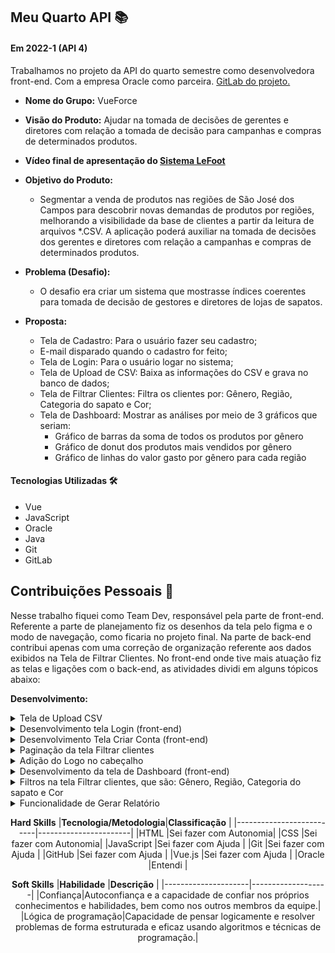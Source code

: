 ## Meu Quarto API  📚

#### Em 2022-1 (API 4)
Trabalhamos no projeto da API do quarto semestre como desenvolvedora front-end. Com a empresa Oracle como parceira. [GitLab do projeto.](https://gitlab.com/vueforce1/lefoot)<br> 
- **Nome do Grupo:** VueForce
- **Visão do Produto:** Ajudar na tomada de decisões de gerentes e diretores com relação a tomada de decisão para campanhas e compras de determinados produtos.
- **Vídeo final de apresentação do [Sistema LeFoot](https://www.youtube.com/watch?v=f8h0w4pPKz4&t=1s)**
     
 - **Objetivo do Produto:** 
	 - Segmentar a venda de produtos nas regiões de São José dos Campos para descobrir novas demandas de produtos por regiões, melhorando a visibilidade da base de clientes a partir da leitura de arquivos *.CSV. A aplicação poderá auxiliar na tomada de decisões dos gerentes e diretores com relação a campanhas e compras de determinados produtos.
  
- **Problema (Desafio):** 

	- O desafio era criar um sistema que mostrasse índices coerentes para tomada de decisão de gestores e diretores de lojas de sapatos.

- **Proposta:**

	- Tela de Cadastro: Para o usuário fazer seu cadastro;
	- E-mail disparado quando o cadastro for feito;
	- Tela de Login: Para o usuário logar no sistema;
	- Tela de Upload de CSV: Baixa as informações do CSV e grava no banco de dados;
	- Tela de Filtrar Clientes: Filtra os clientes por: Gênero, Região, Categoria do sapato e Cor;
	- Tela de Dashboard: Mostrar as análises por meio de 3 gráficos que seriam:
		- Gráfico de barras da soma de todos os produtos por gênero
		- Gráfico de donut dos produtos mais vendidos por gênero
		- Gráfico de linhas do valor gasto por gênero para cada região

#### Tecnologias Utilizadas 🛠
- Vue
- JavaScript
- Oracle
- Java
- Git
- GitLab

## Contribuições Pessoais 👩
Nesse trabalho fiquei como Team Dev, responsável pela parte de front-end. 
Referente a parte de planejamento fiz os desenhos da tela pelo figma e o modo de navegação, como ficaria no projeto final.
Na parte de back-end contribui apenas com uma correção de organização referente aos dados exibidos na Tela de Filtrar Clientes.
No front-end onde tive mais atuação fiz as telas e ligações com o back-end, as atividades dividi em alguns tópicos abaixo:

**Desenvolvimento:**  

<details>
  <summary>Tela de Upload CSV</summary>
	
	Nessa tela foi desenvolvida a funcionalidade de  salvar no sistema gravando no banco de dados um arquivo CSV, 
	para que as informações dele sejam usadas e manipuladas no sistema.
  
  ```javascript
  <template>
  <div id="card">
      <h3 style="font-size: 30px; text-align: center">Carregar arquivo CSV</h3> 

    <form>
        <div style="display: flex; justify-content: center;">
            <label for="arquivo">Insira arquivo aqui</label>
            <input type="file" name="arquivo" id="arquivo" accept=".csv">
        </div>
    </form>
      <div style="display: grid; grid-template-columns: 1fr 1fr; grid-column-gap: 32px;">
        <Button style="margin-top: 10px">Voltar</Button>
        <Button style="margin-top: 10px">Carregar</Button>

      </div>
  </div>
</template>
  ```
</details>

<details>
  <summary>Desenvolvimento tela Login (front-end)</summary>
	
	Nessa tela foi criado 2 campos de texto e 1 botão, para que o usuário consiga entrar com seu login e senha na aplicação, 
	a validadeção do usuária é feita no banco de dados, se bater as informações o sistema permitirá o acesso.
  
  ```javascript
  <template>
  <div id="painelRedefinir">
    <h3 style="font-size: 30px">LeFoot</h3>

    <span style="margin: 1rem; display: flex; flex-direction: column">
      <label for="nome1"> Nome </label>
      <input type="text" ref="userName"/>
    </span>
    <span style="margin: 1rem; display: flex; flex-direction: column">
      <label for="senha"> Senha </label>
      <input type="password" ref="password"/>
    </span>

    <Button class="button is-dark is-small" style="margin-top: 10px" @click="login">Entrar</Button>
    
  </div>
</template>

<script>
import axios from 'axios';
  
  export default {
    // data: () => (),
    methods: {
      login() {
        const username = this.$refs.userName.value;
        const password = this.$refs.password.value;

        const headers = { 'Content-Type': 'application/json'}

        const body = { username, password }

        axios.post('http://localhost:8081/api/auth/signin', body, headers)
        .then(result => {
          const token = result.data.accessToken;
          localStorage.setItem('userToken', token);
          
          this.$router.push('/')

        })
      }
    }
    
  }
  ```
</details>

<details>
  <summary>Desenvolvimento Tela Criar Conta (front-end)</summary>
	
	Nessa tela foi foi desenvolvida a criação de conta, para que o usuário possa criar uma conta usando nome de usuário, nome, sobrenome, 
	e-mai e senha. Clicando no botão criar um e-mail é desparado avisando a pessoa que a conta foi criada com sucesso, além dessa ação o 
	botaõ criar também ploquei que o usuário fique clicando nele, após ser clicado uma vez ele fica desabilitado para novos cliques.
  
  ```javascript
	<template>
  <div id="painelRedefinir">
    <h3 style="font-size: 30px">Criar Conta</h3>

    <span style="margin: 1rem; display: flex; flex-direction: column">
      <label for="nome1">Nome do usuário </label>
      <input type="text" ref="userName" maxlength="20" minlength="5" />
    </span>

    <span style="margin: 1rem; display: flex; flex-direction: column">
      <label for="senha"> Nome </label>
      <input type="text" ref="firstName" />
    </span>

    <span style="margin: 1rem; display: flex; flex-direction: column">
      <label for="senha"> Sobrenome </label>
      <input type="text" ref="lastName" />
    </span>

    <span style="margin: 1rem; display: flex; flex-direction: column">
      <label for="email1">E-mail </label>
      <input type="text" ref="email" />
    </span>

    <span style="margin: 1rem; display: flex; flex-direction: column">
      <label for="senha"> Senha </label>
      <input type="password" ref="password" />
    </span>

    <Button
      class="button is-dark is-smal"
      style="margin-top: 10px"
      :disabled="isLoading"
      @click="
        () => {
          this.isLoading = true;
          signup();
        }
      "
      >Criar</Button
    >

    <span v-if="mensagem">{{ mensagem }}</span>
    <ol class="lista-erros has-text-danger">
      <li v-for="erro in this.erros" :key="erro.msg">
        <span style="font-weight: bold">{{erro.campo}}</span>: {{erro.msg}}
      </li>
    </ol>
  </div>
</template>

<script>
import axios from "axios";

export default {
  data() {
    return {
      mensagem: "",
      erroSenha: false,
      isLoading: false,
      erros: [],
    };
  },

  methods: {
    signup() {
      const username = this.$refs.userName.value;
      const firstName = this.$refs.firstName.value;
      const lastName = this.$refs.lastName.value;
      const email = this.$refs.email.value;
      const password = this.$refs.password.value;

      const headers = { "Content-Type": "application/json" };

      const body = {
        username,
        password,
        email,
        fname: firstName,
        lname: lastName,
        status: "ativo",
        role: ["ROLE_USER"],
      };

      axios
        .post("http://localhost:8081/api/auth/signup", body, headers)
        .then((result) => {
          console.log("teste teste");
          if (result.status === 200) {
            this.mensagem = `Usuário ${username} criado com sucesso, acesse a tela de login para acessar a aplicação!`;
          }
        })
        .catch((error) => {
          const allErrors = error.response.data.errors;
          if (allErrors) {
            this.erros = allErrors.map((erro) => ({
              campo: erro.field,
              msg: erro.defaultMessage,
            }));
          } else {
            alert(error);
          }
        })
        .finally(() => {
          this.isLoading = false;
        });
    },
  },
};
</script>

<style scoped>
.inputError {
  color: red;
}

#painelRedefinir {
  width: 30%;
  min-width: 20%;
  font-family: "Avenir", Helvetica, Arial, sans-serif;
  -webkit-font-smoothing: antialiased;
  -moz-osx-font-smoothing: grayscale;
  color: #2c3e50;
  margin-top: 60px;
  display: flex;
  flex-direction: column;
  /* color: white; */
  background-color: white;
  padding: 20px;
  border-radius: 10px;
  border: 1px solid rgb(148, 148, 148);
  box-shadow: 1px 2px 2px rgba(0, 0, 0, 0.733);
}
label {
  font-weight: 700;
  letter-spacing: 0.5px;
  font-size: 1rem;
  color: rgb(59, 59, 59);
}
button {
  padding: 5px;
  border: none;
}
input {
  padding: 5px;
}
#app {
}
.app-container {
  background-color: white;
  text-align: center;
}
body #app .p-button {
  margin-left: 0.2em;
}
form {
  margin-top: 2em;
}
.lista-erros {
  padding: 10px;
  display: flex;
  justify-content: center;
}
</style>

  ```
</details>

<details>
  <summary>Paginação da tela Filtrar clientes</summary>
	
	A paginação foi implementada para mostrar de forma mais organizada e bonita as informações
  
  ```javascript
    <!-- Barra de paginação -->
    <div v-if="listaFiltrada.length > 0" class="table-container">
      <div style="width: 50%">
        <nav
          class="pagination is-right"
          role="navigation"
          aria-label="pagination"
        >
          <label>{{ paginaAtual + 1 }}</label>
          <a class="pagination-previous" style="color: white" @click="paginaAnterior">Previous</a>
          <a class="pagination-next" style="color: white" @click="proximaPagina">Next page</a>
          <ul class="pagination-list">
            <li>
              <a
                class="pagination-link" style="color: white"
                aria-label="Page 1"
                aria-current="page"
                @click="atualizarPaginaAtual(0)"
                >1</a
              >
            </li>
            <li>
              <a
                class="pagination-link" style="color: white"
                aria-label="Goto page 2"
                @click="atualizarPaginaAtual(1)"
                >2</a
              >
            </li>
            <li>
              <a
                class="pagination-link" style="color: white"
                aria-label="Goto page 3"
                @click="atualizarPaginaAtual(2)"
                >3</a
              >
            </li>
          </ul>
        </nav>
      </div>

  ```
</details>

<details>
  <summary>Adição do Logo no cabeçalho</summary>
	
	O logo foi feito pensando na identidade visual do sistema, usamos o formato SVG para ter uma melhor qualidade na imagem
  
  ```javascript
      <nav class="navbar" role="navigation" aria-label="main navigation">
      <div class="navbar-brand">
        <a class="navbar-item">
          <img src="./assets/logo.svg" width="100">
        </a>
        <a class="navbar-item" href="/">Home</a>
        <a class="navbar-item" href="/new/account">Criar conta</a>
        <!-- <a class="navbar-item" href="/filtrar-clientes">CSV</a> -->
        <a class="navbar-item" href="/login">Login</a>
      </div>
      <div class="navbar-menu">
        <!-- navbar start, navbar end -->
      </div>
    </nav>
  ```
</details>

<details>
  <summary>Desenvolvimento da tela de Dashboard (front-end)</summary>
	
	A tela de Dashboard reune 3 gráficos diferentes, sendo:
	- Soma de todos os produtos por gênero: onde mostra a quantidade de compras efetuadas por cada gênero;
	- Produto mais vendido por gênero: onde mostra o tipo de produto que foi mais comprado por cada gênero;
	- Valor gasto por gênero para cada região: Mostra dividido pelos gêneros a quantidade de valor gasto de acordo com suas regiões.
  
  ```javascript
  <script>
import axios from "axios";
import VueChart from "../components/VueChart.vue";

export default {
  components: {
    VueChart,
  },

  props: {
    listaCSV: {
      type: Array,
      default: []
    },
  },

  data() {
    return {
      dadosChart1: [],
      dadosChart2: [],
      dadosChart3: [],

      labelsChart1: [],
      labelsChart2: [],
      labelsChart3: [],

      optionsChart1: {},
      optionsChart2: {},
      optionsChart3: {},

      valorteste: 20,
    };
  },

  methods: {

    tratarGrafico1() {
      let masculino = 0;
      let feminino = 0;
      let outros = 0;

      this.listaCSV.forEach((linhaExcel) => {
        if (linhaExcel.gender === "feminino") {
          feminino += 1;
        } else if (linhaExcel.gender === "masculino") {
          masculino += 1;
        } else {
          outros += 1;
        }
      });

      let data = [feminino, masculino, outros];

      this.labelsChart1 = ['feminino', 'masculino', 'outros'];
      this.optionsChart1 = {
        responsive: true
      };
      this.dadosChart1 = [
        {
          label: "Comparação de compra entre os gêneros",
          backgroundColor: "rgba(152,120,200,0.1)",
          borderColor: "rgba(152, 120, 200, 1)",
          borderWidth: "2",
          borderRadius: 2,
          data,
          indexAxis: "x",
        },
      ];
    },

    tratarGrafico2() {
      let produtosPorGenero = [];

      console.log(this.listaCSV)
      this.listaCSV.forEach((linhaExcel) => {
        let categoria  = linhaExcel.category?.toLowerCase();
        let genero     = linhaExcel.gender?.toLowerCase();
        let quantidade = linhaExcel.quantity ?? 0;

        if (!produtosPorGenero[genero]) {
          produtosPorGenero[genero] = [];
        }
        
        if (!produtosPorGenero[genero][categoria] && produtosPorGenero[genero][categoria] !== 0) {
          produtosPorGenero[genero][categoria] = quantidade;
        } else {
          produtosPorGenero[genero][categoria] += quantidade;
        }
      });
      
      let maxMasculino;
      let maxFeminino;
      let maxOutros;
      let produtos = produtosPorGenero['masculino']
      Object.keys(produtos).forEach(key => {
        if (!maxMasculino) {
          maxMasculino = { nomeProduto: key, quantidade: produtos[key] }
        } else if (maxMasculino.quantidade < produtos[key]) {
          let quantidade = produtos[key];
          maxMasculino = { nomeProduto: key, quantidade }
        }
      })

      produtos = produtosPorGenero['feminino'];
      Object.keys(produtos).forEach(key => {
        if (!maxFeminino) {
          maxFeminino = { nomeProduto: key, quantidade: produtos[key] }
        } else if (maxFeminino.quantidade < produtos[key]) {
          let quantidade = produtos[key];
          maxFeminino = { nomeProduto: key, quantidade }
        }
      })

      produtos = produtosPorGenero['outros'];
      Object.keys(produtos).forEach(key => {
        if (!maxOutros) {
          maxOutros = { nomeProduto: key, quantidade: produtos[key] }
        } else if (maxOutros.quantidade < produtos[key]) {
          let quantidade = produtos[key];
          maxOutros = { nomeProduto: key, quantidade }
        }
      })
      
      let data = [
        maxFeminino.quantidade,
        maxMasculino.quantidade,
        maxOutros.quantidade
      ];

      this.labelsChart2 = [`mulheres: ${maxFeminino.nomeProduto}`, `homens: ${maxMasculino.nomeProduto}`, `outros: ${maxOutros.nomeProduto}`];
      
      this.optionsChart2 = {
        responsive: true,
        maintainAspectRatio: false
      };

      this.dadosChart2 = [
        {
          label: [maxFeminino.nomeProduto, maxMasculino.nomeProduto, maxOutros.nomeProduto],
          backgroundColor: ["rgba(250, 120, 200, 0.1)", "rgba(100, 100, 200, 0.1)", "rgba(152, 250, 200, 0.1)"],
          borderColor: ["rgba(250, 120, 200, 1)", "rgba(100, 100, 200, 1)", "rgba(152, 250, 200, 1)"],
          data,
        },
      ];
    },

    tratarGrafico3() {
      let listaGastosPorRegiao = [];

      this.listaCSV.forEach((linhaExcel) => {
        let regiao = linhaExcel.region?.toLowerCase();
        let genero = linhaExcel.gender?.toLowerCase();
        let gasto  = linhaExcel.spent ?? 0;
        if (!listaGastosPorRegiao[genero]) {
          listaGastosPorRegiao[genero] = { centro: 0, leste: 0, norte: 0, oeste: 0, sudeste: 0, sul: 0 };
        } else {
          listaGastosPorRegiao[genero][regiao] += gasto;
        }
      });

      let data = [
        listaGastosPorRegiao['feminino'],
        listaGastosPorRegiao['masculino'],
        listaGastosPorRegiao['outros'],
      ];

      let generos = [
        {label: 'feminino', color: 'rgba(250, 120, 200, 0.5)', borderColor: 'rgba(250, 120, 200, 1)'}, 
        {label: 'masculino', color: 'rgba(100, 100, 200, 0.5)', borderColor: 'rgba(100, 100, 200, 1)'}, 
        {label: 'outros', color: 'rgba(152, 250, 200, 0.5)', borderColor: 'rgba(152, 250, 200, 1)'}
      ];

      this.labelsChart3 = ['centro', 'leste', 'norte', 'oeste', 'sudeste', 'sul'];
      
      this.optionsChart3 = {
        responsive: true,
        maintainAspectRatio: false
      }

      this.dadosChart3 = data.map((dadosRegiao, index) => ({
        label: generos[index].label,
        backgroundColor: generos[index].borderColor,
        borderColor: generos[index].color,
        data: [
          dadosRegiao['centro'],
          dadosRegiao['leste'],
          dadosRegiao['norte'],
          dadosRegiao['oeste'],
          dadosRegiao['sudeste'],
          dadosRegiao['sul']
        ],
      }))
    },
  },

  beforeMount() {
    this.tratarGrafico1();
    this.tratarGrafico2();
    this.tratarGrafico3();
  },
};
</script>

<template>
  <div class="pageContainer">
    <div class="chartContainer">
      <div class="chartBox">
        <p>Soma de todos os produtos por gênero</p>
        <vue-chart
          v-if="dadosChart1.length > 0"
          :dataset="this.dadosChart1"
          :labels="this.labelsChart1"
        ></vue-chart>
      </div>
      
      <div class="chartBox">
        <p>Produto mais vendido por gênero</p>
        <vue-chart
          v-if="dadosChart2.length > 0"
          :dataset="this.dadosChart2"
          :labels="this.labelsChart2"
          :chartOptions="this.optionsChart2"
          :height="178"
          type="doughnut"
        ></vue-chart>  
      </div>

      <div id="teste" class="chartBox" style="width: 100%">
        <p>Valor gasto por gênero para cada região</p>
        <vue-chart
          v-if="dadosChart3.length > 0"
          :dataset="this.dadosChart3"
          :labels="this.labelsChart3"
          :chartOptions="this.optionsChart3"
          :height="250"
          :width="350"
          type="line"
        ></vue-chart>
      </div>
    </div>
  </div>
</template>

<style>
.pageContainer {
  padding: 10px;
  width: 100%;
}

.chartContainer {
  width: 100%;
  display: flex;
  flex-wrap: wrap;
  justify-content: space-between;
}

.chartBox {
  height: 40%;
  width: 48%;
  background-color: rgb(48, 46, 54);
  /* background-color: white; */
  padding: 10px;
  margin: 10px;
  border-radius: 5px;
}

.chartBox > p {
  text-align: center;
}
</style>

  ```
</details>

<details>
  <summary>Filtros na tela Filtrar clientes, que são: Gênero, Região, Categoria do sapato e Cor</summary>
	
	A parte dos filtros permite fazer varias comparações, usando os filtros simultaneamente, nos filtros temos a opção de filtrar por:
	- Gênero
	- Região 
	- Categoria do sapato
	- Cor
  
  ```javascript
  </div>

  <div style="display:flex; justify-content:space-evenly">
    <div v-if="listaCSV.length > 0" style="display: flex; flex-wrap: wrap; margin: 20px">
      <div class="field" style="width: 200px">
        <label class="label" style="color: white; font-size: 0.90rem">Gênero</label>
        <div class="select" style="width: 100%">
          <select ref="filtroGenero" style="width: 100%" @change="filtrarDados">
            <option>Selecione</option>
            <option>Masculino</option>
            <option>Feminino</option>
            <option>Outros</option>
          </select>
        </div>
      </div>
    </div>

    <div v-if="listaCSV.length > 0" style="display: flex; margin: 20px">
      <div class="field" style="width: 200px">
        <label class="label" style="color: white; font-size: 0.90rem">Região</label>
        <div class="select" style="width: 100%">
          <select ref="filtroRegiao" style="width: 100%" @change="filtrarDados">
            <option>Selecione</option>
            <option>Centro</option>
            <option>Norte</option>
            <option>Leste</option>
            <option>Sudeste</option>
            <option>Sul</option>
            <option>Oeste</option>
          </select>
        </div>
      </div>
    </div>

    <div v-if="listaCSV.length > 0" style="display: flex; margin: 20px">
      <div class="field" style="width: 200px">
        <label class="label" style="color: white; font-size: 0.90rem">Categoria do sapato</label>
        <div class="select" style="width: 100%">
          <select ref="filtroCategoriaSapato" style="width: 100%" @change="filtrarDados">
            <option>Selecione</option>
            <option>Sapatos Sociais</option>
            <option>Tênis</option>
            <option>Sapatênis</option>
            <option>Bota</option>
            <option>Sandália</option>
            <option>Rasteirinha</option>
            <option>Sapatilha</option>
            <option>Tamanco</option>
            <option>Outros Tipos</option>
          </select>
        </div>
      </div>
    </div>
    <div v-if="listaCSV.length > 0" style="display: flex; margin: 20px">
      <div class="field" style="width: 200px">
        <label class="label" style="color: white; font-size: 0.90rem">Cor</label>
        <div class="select" style="width: 100%">
          <select ref="filtroCor" style="width: 100%" @change="filtrarDados">
            <option>Selecione</option>
            <option>Bege</option>
            <option>Preto</option>
            <option>Branco</option>
            <option>Amarelo</option>
            <option>Azul</option>
            <option>Vermelho</option>
            <option>Verde</option>
            <option>Rosa</option>
            <option>Marrom</option>
            <option>Cinza</option>
          </select>
        </div>
      </div>
    </div>
  </div>

  ```
</details>

<details>
  <summary>Funcionalidade de Gerar Relatório</summary>
	
	Nessa funcionalidade são agrupados alguns dados importantes, com informações puxadas do banco de dodos para compor um mini relatório
  
  ```javascript

{  methods: {
    
    gerarRelatorio: async () => {
      

      const headers = {
        "Content-Type": "multipart/form-data",
        Authorization: `Bearer ${localStorage.getItem("userToken")}`,
      };

      const result = await axios.get("http://localhost:8081/api/csv/csvdata", { headers })

      let dadosVendaPorProduto = [];
      result.data.reduce((listaSomaAgrupada, linhaExcel) => {
        if (!listaSomaAgrupada[linhaExcel.category]) {
          listaSomaAgrupada[linhaExcel.category] = { category: linhaExcel.category, quantidade: 0, valorTotal: 0 };
          dadosVendaPorProduto.push(listaSomaAgrupada[linhaExcel.category])
        }
        listaSomaAgrupada[linhaExcel.category].quantidade += linhaExcel.quantity;
        listaSomaAgrupada[linhaExcel.category].valorTotal += linhaExcel.spent;
        return listaSomaAgrupada;
      })

      dadosVendaPorProduto = dadosVendaPorProduto.filter(linha => linha.category !== null);
      dadosVendaPorProduto = dadosVendaPorProduto.map(linha => ({
        ...linha,
        valorTotal: `R$ ${linha.valorTotal}`
      }))
      console.log(dadosVendaPorProduto);

      autoTable(doc, {
        head: [['Categoria', 'Quantidade comprada', 'Valor total']],
        body: dadosVendaPorProduto.map(linha => [linha.category, linha.quantidade, linha.valorTotal]),
      })
      doc.addPage();
      doc.text(20, 20, 'Do you like that?');
      doc.save("relatorio_lefoot.pdf");
    }

  }
};
</script>

      <p class="control">
        <button class="button is-outlined is-primary" @click="() => this.modoVisualizacao = 'tabela'">tabela</button>
      </p>
      <p class="control">
        <button class="button is-outlined is-primary" @click="() => this.gerarRelatorio()">Gerar relatório</button>
      </p>
    </div>

    <tela-dashboard-view v-if="this.modoVisualizacao === 'dashboard'" />


  ```
</details>

<div align="center">

**Hard Skills**
|**Tecnologia/Metodologia**|**Classificação**      |
|--------------------------|-----------------------|
|HTML                      |Sei fazer com Autonomia|
|CSS                       |Sei fazer com Autonomia|
|JavaScript                |Sei fazer com Ajuda    |
|Git                       |Sei fazer com Ajuda    |
|GitHub                    |Sei fazer com Ajuda    |
|Vue.js                    |Sei fazer com Ajuda    |
|Oracle                    |Entendi                |



**Soft Skills**
|**Habilidade**     |**Descrição**        |
|---------------------|-------------------|
|Confiança|Autoconfiança e a capacidade de confiar nos próprios conhecimentos e habilidades, bem como nos outros membros da equipe.|
|Lógica de programação|Capacidade de pensar logicamente e resolver problemas de forma estruturada e eficaz usando algoritmos e técnicas de programação.|

</div>